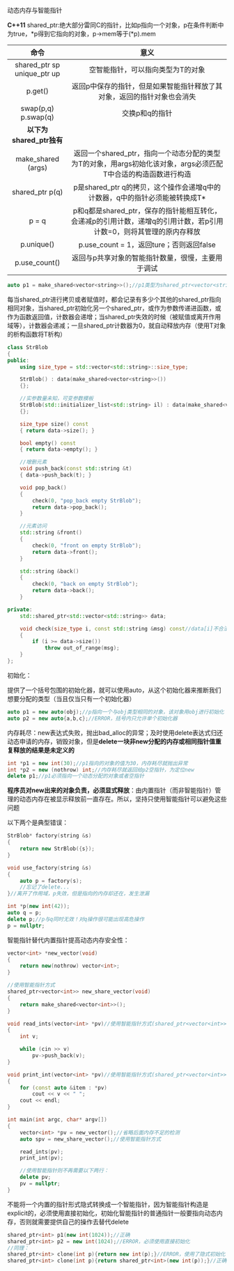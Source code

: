 动态内存与智能指针

**C++11**
shared_ptr:绝大部分雷同C的指针，比如p指向一个对象，p在条件判断中为true，*p得到它指向的对象，p->mem等于(\*p).mem

|命令|意义|
|:-:|:-:|
|shared\_ptr<T> sp <br>unique\_ptr<T> up|空智能指针，可以指向类型为T的对象|
|p.get()|返回p中保存的指针，但是如果智能指针释放了其对象，返回的指针对象也会消失|
|swap(p,q)<br>p.swap(q)|交换p和q的指针|
|**以下为shared_ptr独有**|
|make_shared<T> (args)|返回一个shared_ptr，指向一个动态分配的类型为T的对象，用args初始化该对象，args必须匹配T中合适的构造函数进行构造|
|shared_ptr<T> p(q)|p是shared_ptr q的拷贝，这个操作会递增q中的计数器，q中的指针必须能被转换成T*|
|p = q|p和q都是shared_ptr，保存的指针能相互转化，会递减p的引用计数，递增q的引用计数，若p引用计数=0，则将其管理的原内存释放|
|p.unique()|p.use_count = 1，返回ture；否则返回false|
|p.use_count()|返回与p共享对象的智能指针数量，很慢，主要用于调试|

```cpp
auto p1 = make_shared<vector<string>>();//p1类型为shared_ptr<vector<string>>
```

每当shared\_ptr进行拷贝或者赋值时，都会记录有多少个其他的shared\_ptr指向相同对象，当shared\_ptr初始化另一个shared\_ptr，或作为参数传递进函数，或作为函数返回值，计数器会递增；当shared\_ptr失效的时候（被赋值或离开作用域等），计数器会递减；一旦shared\_ptr计数器为0，就自动释放内存（使用T对象的析构函数将T析构）

```cpp
class StrBlob
{
public:
    using size_type = std::vector<std::string>::size_type;

    StrBlob() : data(make_shared<vector<string>>())
    {};

    //实参数量未知，可变参数模板
    StrBlob(std::initializer_list<std::string> il) : data(make_shared<vector<string>>())
    {};

    size_type size() const
    { return data->size(); }

    bool empty() const
    { return data->empty(); }

    //增删元素
    void push_back(const std::string &t)
    { data->push_back(t); }

    void pop_back()
    {
        check(0, "pop_back empty StrBlob");
        return data->pop_back();
    }

    //元素访问
    std::string &front()
    {
        check(0, "front on empty StrBlob");
        return data->front();
    }

    std::string &back()
    {
        check(0, "back on empty StrBlob");
        return data->back();
    }

private:
    std::shared_ptr<std::vector<std::string>> data;

    void check(size_type i, const std::string &msg) const//data[i]不合法就抛出异常
    {
        if (i >= data->size())
            throw out_of_range(msg);
    }
};
```

初始化：

提供了一个括号包围的初始化器，就可以使用auto，从这个初始化器来推断我们想要分配的类型（当且仅当只有一个初始化器）

```cpp
auto p1 = new auto(obj);//p指向一个与obj类型相同的对象，该对象用obj进行初始化
auto p2 = new auto{a,b,c};//ERROR，括号内只允许单个初始化器
```

内存耗尽：new表达式失败，抛出bad_alloc的异常；及时使用delete表达式归还动态申请的内存，销毁对象，但是**delete一块非new分配的内存或相同指针值重复释放的结果是未定义的**

```cpp
int *p1 = new int(30);//p1指向的对象的值为30，内存耗尽就抛出异常
int *p2 = new (nothrow) int;//内存耗尽就返回给p2空指针，为定位new
delete p1;//p1必须指向一个动态分配的对象或者空指针
```

**程序员对new出来的对象负责，必须显式释放**：由内置指针（而非智能指针）管理的动态内存在被显示释放前一直存在。所以，坚持只使用智能指针可以避免这些问题

以下两个是典型错误：

```cpp
StrBlob* factory(string &s)
{
    return new StrBlob({s});
}

void use_factory(string &s)
{
    auto p = factory(s);
    //忘记了delete...
}//离开了作用域，p失效，但是指向的内存却还在，发生泄漏
```

```cpp
int *p(new int(42));
auto q = p;
delete p;//p与q同时无效！对q操作很可能出现高危操作
p = nullptr;
```

智能指针替代内置指针提高动态内存安全性：

```cpp
vector<int> *new_vector(void)
{
    return new(nothrow) vector<int>;
}

//使用智能指针方式
shared_ptr<vector<int>> new_share_vector(void)
{
    return make_shared<vector<int>>();
}

void read_ints(vector<int> *pv)//使用智能指针方式(shared_ptr<vector<int>> pv)
{
    int v;

    while (cin >> v)
        pv->push_back(v);
}

void print_int(vector<int> *pv)//使用智能指针方式(shared_ptr<vector<int>> pv)
{
    for (const auto &item : *pv)
        cout << v << " ";
    cout << endl;
}

int main(int argc, char* argv[])
{
    vector<int> *pv = new_vector();//省略后面内存不足的检测
    auto spv = new_share_vector();//使用智能指针方式

    read_ints(pv);
    print_int(pv);

    //使用智能指针则不再需要以下两行：
    delete pv;
    pv = nullptr;
}
```

不能将一个内置的指针形式隐式转换成一个智能指针，因为智能指针构造是explicit的，必须使用直接初始化，初始化智能指针的普通指针一般要指向动态内存，否则就需要提供自己的操作去替代delete

```cpp
shared_ptr<int> p1(new int(1024));//正确
shared_ptr<int> p2 = new int(1024);//ERROR，必须使用直接初始化
//同理：
shared_ptr<int> clone(int p){return new int(p);}//ERROR，使用了隐式初始化
shared_ptr<int> clone(int p){return shared_ptr<int>(new int(p));}//正确
```

